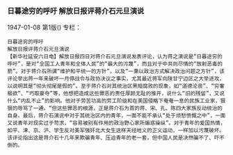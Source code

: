 ### 日暮途穷的呼吁  解放日报评蒋介石元旦演说

1947-01-08
第1版()
专栏：

    日暮途穷的呼吁
    解放日报评蒋介石元旦演说
    【新华社延安六日电】解放日报四日对蒋介石元旦演说发表评论，认为蒋之演说是“日暮途穷的呼吁”，是对“全国工人青年和全体人民”的“最大的污蔑”，而且对于中共则尽情的“放射恶毒的箭”。对于蒋介石所谓“维护和平统一的方针”，以及“一秉以政治方式解决政治问题之方针”，该评论举出蒋一年来破坏一月停战令与政协决议之事实，尤其最近蒋军向陕甘宁边区之大举进攻，以说明其是“彻头彻尾是假的”。至于蒋介石对其统治区黑暗腐败的现象，如“道德沦丧”、“穷奢极欲”、“巧取豪夺”等，他想把造成这些罪恶的责任厚颜无耻的推开，说什么“旧的残留”，又说什么“内乱不止”的影响。他对于劳苦功高的劳工阶级和在美国侵略下奄奄一息的民族工业家，狠狠的辱骂了一通。“但这些罪恶的根源，正是蒋介石为首的蒋、宋、孔、陈四大家族反动统治的自身。最后，蒋介石演说中对于其统治区内的青年，一面不能不承认“处于烦愁愤慨之中”，一面又说青年对现实过于苛求，“容易被别有作用的政治野心家所煽惑操纵”。对于青年的爱国热情，如平、津、京、沪、学生反对美军强奸北大女生这样天经地义的正义运动，一样加以污蔑破坏。该评论指出这是蒋介石十几年来欺骗青年、压迫青年的老一套，但中国人民是决然骗不了、吓不倒的。
